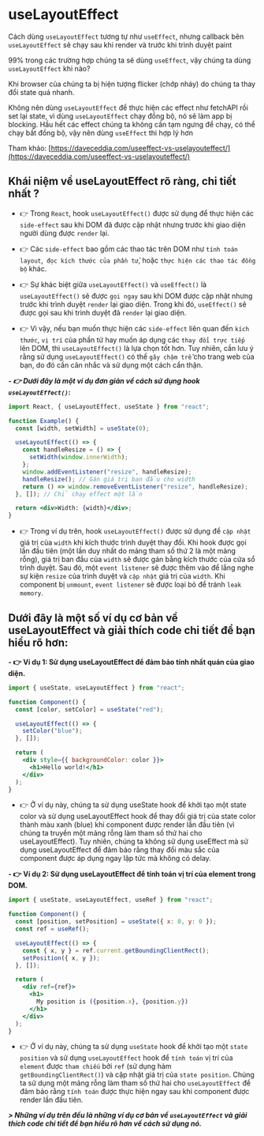 # useLayoutEffect

Cách dùng `useLayoutEffect` tương tự như `useEffect`, nhưng callback bên `useLayoutEffect` sẽ chạy sau khi render và trước khi trình duyệt paint

99% trong các trường hợp chúng ta sẽ dùng `useEffect`, vậy chúng ta dùng `useLayoutEffect` khi nào?

Khi browser của chúng ta bị hiện tượng flicker (chớp nháy) do chúng ta thay đổi state quá nhanh.

Không nên dùng `useLayoutEffect` để thực hiện các effect như fetchAPI rồi set lại state, vì dùng `useLayoutEffect` chạy đồng bộ, nó sẽ làm app bị blocking. Hầu hết các effect chúng ta không cần tạm ngưng để chạy, có thể chạy bất đồng bộ, vậy nên dùng `useEffect` thì hợp lý hơn

Tham khảo: [https://daveceddia.com/useeffect-vs-uselayouteffect/](https://daveceddia.com/useeffect-vs-uselayouteffect/)

## Khái niệm về useLayoutEffect rõ ràng, chi tiết nhất ?

- 👉 Trong `React`, hook `useLayoutEffect()` được sử dụng để thực hiện các `side-effect` sau khi DOM đã được cập nhật nhưng trước khi giao diện người dùng được `render` lại.

- 👉 Các `side-effect` bao gồm các thao tác trên DOM như `tính toán layout`,` đọc kích thước của phần tử`, hoặc `thực hiện các thao tác đồng bộ` khác.

- 👉 Sự khác biệt giữa `useLayoutEffect()` và `useEffect()` là `useLayoutEffect()` sẽ được `gọi ngay` sau khi DOM được cập nhật nhưng trước khi trình duyệt `render` lại giao diện. Trong khi đó, `useEffect()` sẽ được gọi sau khi trình duyệt đã `render` lại giao diện.

- 👉 Vì vậy, nếu bạn muốn thực hiện các `side-effect` liên quan đến `kích thước`, `vị trí` của phần tử hay muốn áp dụng các `thay đổi trực tiếp` lên DOM, thì `useLayoutEffect()` là lựa chọn tốt hơn. Tuy nhiên, cần lưu ý rằng sử dụng `useLayoutEffect()` có thể `gây chậm trễ` cho trang web của bạn, do đó cần cân nhắc và sử dụng một cách cẩn thận.

**_- 👉 Dưới đây là một ví dụ đơn giản về cách sử dụng hook `useLayoutEffect()`:_**

```jsx
import React, { useLayoutEffect, useState } from "react";

function Example() {
  const [width, setWidth] = useState(0);

  useLayoutEffect(() => {
    const handleResize = () => {
      setWidth(window.innerWidth);
    };
    window.addEventListener("resize", handleResize);
    handleResize(); // Gán giá trị ban đầu cho width
    return () => window.removeEventListener("resize", handleResize);
  }, []); // Chỉ chạy effect một lần

  return <div>Width: {width}</div>;
}
```

- 👉 Trong ví dụ trên, hook `useLayoutEffect()` được sử dụng để `cập nhật` giá trị của `width` khi kích thước trình duyệt thay đổi. Khi hook được gọi lần đầu tiên (một lần duy nhất do mảng tham số thứ 2 là một mảng rỗng), giá trị ban đầu của `width` sẽ được gán bằng kích thước của cửa sổ trình duyệt. Sau đó, một `event listener` sẽ được thêm vào để lắng nghe sự kiện `resize` của trình duyệt và `cập nhật` giá trị của `width`. Khi component bị `unmount`, `event listener` sẽ được loại bỏ để tránh `leak memory`.

## Dưới đây là một số ví dụ cơ bản về useLayoutEffect và giải thích code chi tiết để bạn hiểu rõ hơn:

**- 👉 Ví dụ 1: Sử dụng useLayoutEffect để đảm bảo tính nhất quán của giao diện.**

```jsx
import { useState, useLayoutEffect } from "react";

function Component() {
  const [color, setColor] = useState("red");

  useLayoutEffect(() => {
    setColor("blue");
  }, []);

  return (
    <div style={{ backgroundColor: color }}>
      <h1>Hello world!</h1>
    </div>
  );
}
```

- 👉 Ở ví dụ này, chúng ta sử dụng useState hook để khởi tạo một state color và sử dụng useLayoutEffect hook để thay đổi giá trị của state color thành màu xanh (blue) khi component được render lần đầu tiên (vì chúng ta truyền một mảng rỗng làm tham số thứ hai cho useLayoutEffect). Tuy nhiên, chúng ta không sử dụng useEffect mà sử dụng useLayoutEffect để đảm bảo rằng thay đổi màu sắc của component được áp dụng ngay lập tức mà không có delay.

**- 👉 Ví dụ 2: Sử dụng useLayoutEffect để tính toán vị trí của element trong DOM.**

```jsx
import { useState, useLayoutEffect, useRef } from "react";

function Component() {
  const [position, setPosition] = useState({ x: 0, y: 0 });
  const ref = useRef();

  useLayoutEffect(() => {
    const { x, y } = ref.current.getBoundingClientRect();
    setPosition({ x, y });
  }, []);

  return (
    <div ref={ref}>
      <h1>
        My position is ({position.x}, {position.y})
      </h1>
    </div>
  );
}
```

- 👉 Ở ví dụ này, chúng ta sử dụng `useState` hook để khởi tạo một `state position` và sử dụng `useLayoutEffect` hook để `tính toán` vị trí của `element` được `tham chiếu` bởi `ref` (sử dụng hàm `getBoundingClientRect()`) và cập nhật giá trị của `state position`. Chúng ta sử dụng một mảng rỗng làm tham số thứ hai cho `useLayoutEffect` để đảm bảo rằng `tính toán` được thực hiện ngay sau khi component được render lần đầu tiên.

**_> Những ví dụ trên đều là những ví dụ cơ bản về `useLayoutEffect` và giải thích code chi tiết để bạn hiểu rõ hơn về cách sử dụng nó._**
